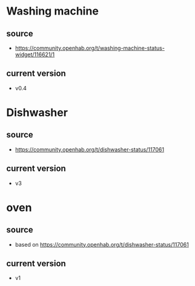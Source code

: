 # Washing machine
## source
- https://community.openhab.org/t/washing-machine-status-widget/116621/1

## current version
- v0.4

# Dishwasher
## source
- https://community.openhab.org/t/dishwasher-status/117061

## current version
- v3

# oven
## source
- based on https://community.openhab.org/t/dishwasher-status/117061

## current version
- v1